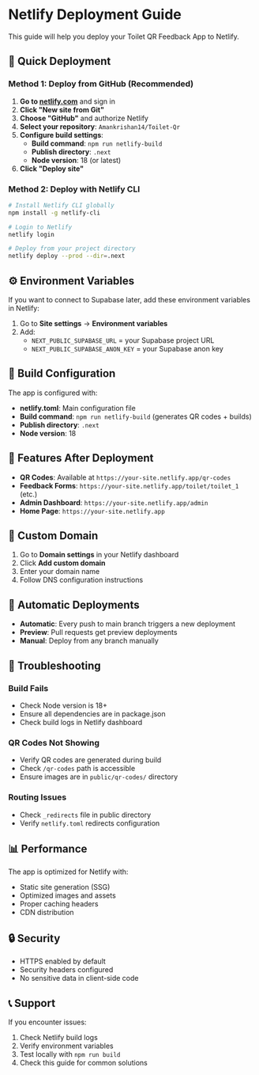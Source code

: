 # Netlify Deployment Guide

This guide will help you deploy your Toilet QR Feedback App to Netlify.

## 🚀 Quick Deployment

### Method 1: Deploy from GitHub (Recommended)

1. **Go to [netlify.com](https://netlify.com)** and sign in
2. **Click "New site from Git"**
3. **Choose "GitHub"** and authorize Netlify
4. **Select your repository**: `Amankrishan14/Toilet-Qr`
5. **Configure build settings**:
   - **Build command**: `npm run netlify-build`
   - **Publish directory**: `.next`
   - **Node version**: 18 (or latest)
6. **Click "Deploy site"**

### Method 2: Deploy with Netlify CLI

```bash
# Install Netlify CLI globally
npm install -g netlify-cli

# Login to Netlify
netlify login

# Deploy from your project directory
netlify deploy --prod --dir=.next
```

## ⚙️ Environment Variables

If you want to connect to Supabase later, add these environment variables in Netlify:

1. Go to **Site settings** → **Environment variables**
2. Add:
   - `NEXT_PUBLIC_SUPABASE_URL` = your Supabase project URL
   - `NEXT_PUBLIC_SUPABASE_ANON_KEY` = your Supabase anon key

## 🔧 Build Configuration

The app is configured with:
- **netlify.toml**: Main configuration file
- **Build command**: `npm run netlify-build` (generates QR codes + builds)
- **Publish directory**: `.next`
- **Node version**: 18

## 📱 Features After Deployment

- **QR Codes**: Available at `https://your-site.netlify.app/qr-codes`
- **Feedback Forms**: `https://your-site.netlify.app/toilet/toilet_1` (etc.)
- **Admin Dashboard**: `https://your-site.netlify.app/admin`
- **Home Page**: `https://your-site.netlify.app`

## 🎯 Custom Domain

1. Go to **Domain settings** in your Netlify dashboard
2. Click **Add custom domain**
3. Enter your domain name
4. Follow DNS configuration instructions

## 🔄 Automatic Deployments

- **Automatic**: Every push to main branch triggers a new deployment
- **Preview**: Pull requests get preview deployments
- **Manual**: Deploy from any branch manually

## 🐛 Troubleshooting

### Build Fails
- Check Node version is 18+
- Ensure all dependencies are in package.json
- Check build logs in Netlify dashboard

### QR Codes Not Showing
- Verify QR codes are generated during build
- Check `/qr-codes` path is accessible
- Ensure images are in `public/qr-codes/` directory

### Routing Issues
- Check `_redirects` file in public directory
- Verify `netlify.toml` redirects configuration

## 📊 Performance

The app is optimized for Netlify with:
- Static site generation (SSG)
- Optimized images and assets
- Proper caching headers
- CDN distribution

## 🔒 Security

- HTTPS enabled by default
- Security headers configured
- No sensitive data in client-side code

## 📞 Support

If you encounter issues:
1. Check Netlify build logs
2. Verify environment variables
3. Test locally with `npm run build`
4. Check this guide for common solutions

